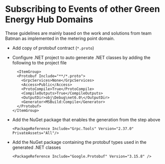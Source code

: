 # Subscribing to Events of other Green Energy Hub Domains

These guidelines are mainly based on the work and solutions from team Batman
as implemented in the metering point domain.

* Add copy of protobuf contract (`*.proto`)
* Configure .NET project to auto generate .NET classes by adding the following to the project file

  ```csproj
    <ItemGroup>
    <Protobuf Include="**/*.proto">
      <GrpcServices>None</GrpcServices>
      <Access>Public</Access>
      <ProtoCompile>True</ProtoCompile>
      <CompileOutputs>True</CompileOutputs>
      <OutputDir>obj\Debug\net6.0\</OutputDir>
      <Generator>MSBuild:Compile</Generator>
    </Protobuf>
  </ItemGroup>
  ```
  
* Add the NuGet package that enables the generation from the step above

  ```csproj
  <PackageReference Include="Grpc.Tools" Version="2.37.0" PrivateAssets="All"/>
  ```

* Add the NuGet package containing the protobuf types used in the generated .NET classes

  ```csproj
  <PackageReference Include="Google.Protobuf" Version="3.15.8" />
  ```
